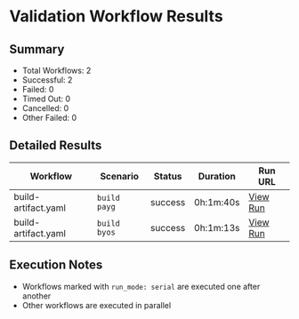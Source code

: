 # Validation Workflow Results

## Summary
- Total Workflows: 2
- Successful: 2
- Failed: 0
- Timed Out: 0
- Cancelled: 0
- Other Failed: 0

## Detailed Results

| Workflow | Scenario | Status | Duration | Run URL |
|----------|----------|---------|-----------|----------|
| build-artifact.yaml | `build payg` | success | 0h:1m:40s | [View Run](https://github.com/azure-javaee/rhel-jboss-templates/actions/runs/17183512334) |
| build-artifact.yaml | `build byos` | success | 0h:1m:13s | [View Run](https://github.com/azure-javaee/rhel-jboss-templates/actions/runs/17183513460) |


## Execution Notes
- Workflows marked with `run_mode: serial` are executed one after another
- Other workflows are executed in parallel
